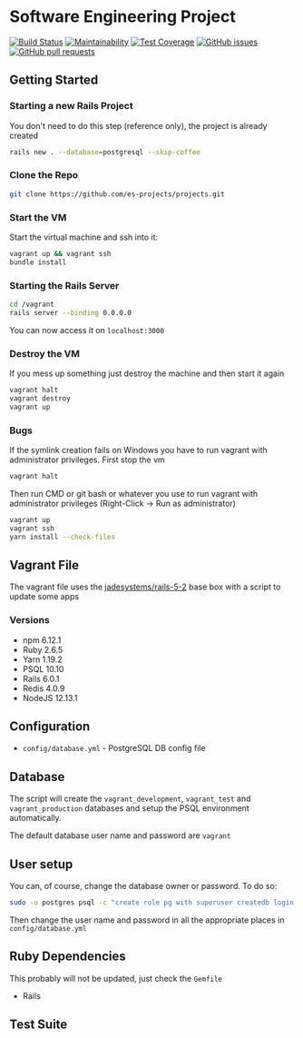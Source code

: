 # Software Engineering Project
[![Build Status](https://travis-ci.org/es-projects/projects.svg?branch=master)](https://travis-ci.org/es-projects/projects)
[![Maintainability](https://api.codeclimate.com/v1/badges/431aab00e0ca534b27fc/maintainability)](https://codeclimate.com/github/es-projects/projects/maintainability)
[![Test Coverage](https://api.codeclimate.com/v1/badges/431aab00e0ca534b27fc/test_coverage)](https://codeclimate.com/github/es-projects/projects/test_coverage)
[![GitHub issues](https://img.shields.io/github/issues/es-projects/projects)](https://github.com/es-projects/projects/issues/)
[![GitHub pull requests](https://img.shields.io/github/issues-pr/es-projects/projects)](https://github.com/es-projects/projects/pulls/)
## Getting Started

### Starting a new Rails Project
You don't need to do this step (reference only), the project is already created
```bash
rails new . --database=postgresql --skip-coffee
```

### Clone the Repo
```bash
git clone https://github.com/es-projects/projects.git
```

### Start the VM
Start the virtual machine and ssh into it:
```bash
vagrant up && vagrant ssh
bundle install
```

### Starting the Rails Server
```bash
cd /vagrant
rails server --binding 0.0.0.0
```
You can now access it on `localhost:3000`

### Destroy the VM
If you mess up something just destroy the machine and then start it again
```bash
vagrant halt
vagrant destroy
vagrant up
```

### Bugs
If the symlink creation fails on Windows you have to run vagrant with administrator privileges.
First stop the vm
```bash 
vagrant halt
```
Then run CMD or git bash or whatever you use to run vagrant with administrator privileges (Right-Click -> Run as administrator)
```bash
vagrant up
vagrant ssh
yarn install --check-files
```

## Vagrant File
The vagrant file uses the [jadesystems/rails-5-2](https://app.vagrantup.com/jadesystems/boxes/rails-5-2) base box with a script to update some apps

### Versions
* npm 6.12.1
* Ruby 2.6.5
* Yarn 1.19.2
* PSQL 10.10
* Rails 6.0.1
* Redis 4.0.9
* NodeJS 12.13.1

## Configuration
* `config/database.yml` - PostgreSQL DB config file

## Database
The script will create the `vagrant_development`, `vagrant_test` and `vagrant_production` databases and setup the PSQL environment automatically.

The default database user name and password are `vagrant`

## User setup
You can, of course, change the database owner or password. To do so:
```bash
sudo -u postgres psql -c "create role pg with superuser createdb login password 'pg';"
```

Then change the user name and password in all the appropriate places in `config/database.yml`

## Ruby Dependencies
This probably will not be updated, just check the `Gemfile`
* Rails

## Test Suite

